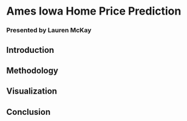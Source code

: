# Ames Iowa Home Price Prediction
### Presented by Lauren McKay
## Introduction
## Methodology
## Visualization
## Conclusion
